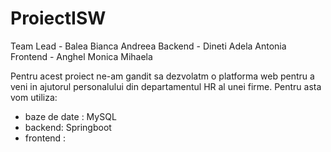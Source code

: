 # ProiectISW
Team Lead - Balea Bianca Andreea
Backend - Dineti Adela Antonia
Frontend - Anghel Monica Mihaela

Pentru acest proiect ne-am gandit sa dezvolatm o platforma web pentru a veni in ajutorul personalului din departamentul HR al unei firme.
Pentru asta vom utiliza:
- baze de date : MySQL
- backend: Springboot
- frontend :

